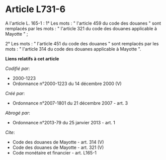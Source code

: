 # Article L731-6

A l'article L. 165-1 : 1° Les mots : " l'article 459 du code des douanes " sont remplacés par les mots : " l'article 321 du
code des douanes applicable à Mayotte " ; 

2° Les mots : " l'article 451 du code des douanes " sont remplacés par les mots : " l'article 314 du code des douanes
applicable à Mayotte ".

**Liens relatifs à cet article**

_Codifié par_:

  - 2000-1223
  - Ordonnance n°2000-1223 du 14 décembre 2000 (V)

_Créé par_:

  - Ordonnance n°2007-1801 du 21 décembre 2007 - art. 3

_Abrogé par_:

  - Ordonnance n°2013-79 du 25 janvier 2013 - art. 1

_Cite_:

  - Code des douanes de Mayotte - art. 314 (V)
  - Code des douanes de Mayotte - art. 321 (V)
  - Code monétaire et financier - art. L165-1

